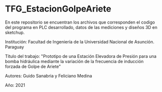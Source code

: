 # TFG_EstacionGolpeAriete

En este repositorio se encuentran los archivos que corresponden el codigo del programa en PLC desarrollado, datos de las mediciones y diseños 3D en sketchup.

Institución: Facultad de Ingeniería de la Universidad Nacional de Asunción. Paraguay

Título del trabajo: "Prototipo de una Estación Elevadora de Presión para una bomba hidráulica mediante la variación de la frecuencia de inducción forzada de Golpe de Ariete"

Autores: Guido Sanabria y Feliciano Medina

Año: 2021
